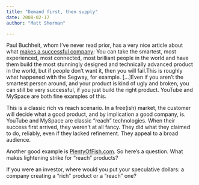 ```yaml
---
title: "Demand first, then supply"
date: 2008-02-17
author: "Matt Sherman"

---
```


Paul Buchheit, whom I’ve never read prior, has a very nice article about what [makes a successful company](http://paulbuchheit.blogspot.com/2008/02/most-import-thing-to-understand-about.html):
You can take the smartest, most experienced, most connected, most brilliant people in the world and have them build the most stunningly designed and technically advanced product in the world, but if people don’t want it, then you will fail.This is roughly what happened with the Segway, for example. […]Even if you aren’t the smartest person around, and your product is kind of ugly and broken, you can still be very successful, if you just build the right product. YouTube and MySpace are both fine examples of this.

This is a classic rich vs reach scenario. In a free(ish) market, the customer will decide what a good product, and by implication a good company, is. YouTube and MySpace are classic “reach” technologies. When their success first arrived, they weren’t at all fancy. They did what they claimed to do, reliably, even if they lacked refinement. They appeal to a broad audience.

Another good example is [PlentyOfFish.com](http://www.nytimes.com/2008/01/13/business/13digi.html?_r=2&amp;ex=1357880400&amp;en=9a69f05cdc551c11&amp;ei=5088&amp;partner=rssnyt&amp;emc=rss&amp;oref=slogin&amp;oref=slogin). So here’s a question. What makes lightening strike for “reach” products?

If you were an investor, where would you put your speculative dollars: a company creating a “rich” product or a “reach” one?
